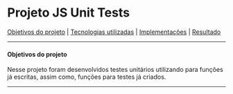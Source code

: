 # Projeto JS Unit Tests

[Objetivos do projeto](#objetivos-do-projeto) | [Tecnologias utilizadas](#tecnologias-utilizadas) | [Implementações](#implementações) | [Resultado](#resultado)

---

#### Objetivos do projeto

Nesse projeto foram desenvolvidos testes unitários utilizando para funções já escritas, assim como, funções para testes já criados.

---

